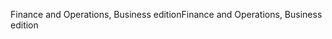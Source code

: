 <span data-ttu-id="3b14f-101">Finance and Operations, Business edition</span><span class="sxs-lookup"><span data-stu-id="3b14f-101">Finance and Operations, Business edition</span></span>